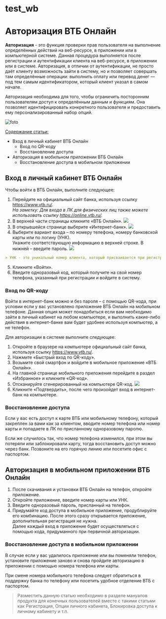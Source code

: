 # test_wb


# Авторизация ВТБ Онлайн

__Авторизация__ - это функция проверки прав пользователя на выполнение определённых действий на веб-ресурсе, в приложении или в компьютерной системе. Данная процедура выполняется после регистрации и аутентификации клиента на веб-ресурсе, в приложении или в системе. Авторизация, в отличии от аутентификации, не просто даёт клиенту возможность зайти в систему, но и позволяет совершать там определённые операции: выполнить оплату или перевод денег — под тем самым идентификатором, который клиент указал в самом начале. 

Авторизация необходима для того, чтобы ограничить посторонним пользователям доступ к определённым данным и функциям. Она позволяет идентифицировать конкретного пользователя и предоставить ему персонализированный набор опций.  

![foto](https://www.vtb.ru/-/media/paris/personal/Online_Services/online-login/Hero_EntranceVTBonline_1x.png)

<u>Содержание статьи:</u>
* Вход в личный кабинет ВТБ Онлайн   
    * Вход по QR-коду
    * Восстановление доступа 
* Авторизация в мобильном приложении ВТБ Онлайн
    * Восстановление доступа в мобильном приложении

## Вход в личный кабинет ВТБ Онлайн

Чтобы войти в ВТБ Онлайн, выполните следующее:

1. Перейдите на официальный сайт банка, используя ссылку https://www.vtb.ru/. <br> *На заметку:
Для входа в ЛК для физических лиц также можете использовать ссылку https://online.vtb.ru/.*
2. В верхней части страницы кликните «ВТБ Онлайн». 
![](https://compfaq.ru/files/resize/2021/07/vtb-online2-650x289.jpg)
3. В открывшейся странице выберите «Интернет-банк».
![](https://compfaq.ru/files/resize/2021/07/vtb-online3-551x428.jpg)
4. Выберите вариант входа – по номеру телефона, номеру банковской карты или по логину (УНК).     
Укажите соответствующую информацию в верхней строке. В нижней – введите пароль.
![](https://compfaq.ru/files/resize/2021/07/vtb-online4-607x599.jpg)
```markdown
> УНК - это уникальный номер клиента, который присваивается при регистрации клиента ВТБ онлайн, его можно найти в договоре.
```
5. Кликните «Войти».
6. Введите одноразовый код, который получите на свой номер телефона, указанный при регистрации и войдите в систему.

### Вход по QR-коду  
Войти в интернет-банк можно и без пароля – с помощью QR-кода, при условии если у вас установлено приложение ВТБ Онлайн на мобильном телефоне. Данная опция может понадобиться если вам необходимо зайти в личный кабинет на любом компьютере, и выполнить какие-либо действия в интернет-банке вам будет удобнее используя компьютер, а не телефон. 

Для авторизации в системе выполните следующее:

1. Откройте в браузере на компьютере официальный сайт банка, используя ссылку https://www.vtb.ru/.
2. Нажмите «Быстрый вход по QR-коду».
3. Возьмите свой смартфон и войдите в мобильное приложение «ВТБ Онлайн».
4. На главной странице мобильного приложения перейдите в раздел «Избранное» и кликните «QR-код».
5. Отсканируйте сгенерированный на компьютере QR-код.
![](https://compfaq.ru/files/resize/2021/07/vtb-online5-504x607.jpg)
6. Кликните «Подтвердить», после чего произойдет вход в интернет-банк на компьютере.


### Восстановление доступа

Если у вас есть доступ к карте ВТБ или мобильному телефону, который закреплен за вами как за клиентом, вводите номер телефона или номер карты и попадаете в ЛК по присланному одноразовому паролю.

Если же случилось так, что номер телефона изменился, при этом вы потеряли или заблокировали карту, тогда восстановить доступ можно через банк. Позвоните на его горячую линию или посетите офис с паспортом.

## Авторизация в мобильном приложении ВТБ Онлайн

1. После скачивания и установки ВТБ Онлайн на телефон, откройте приложение. 
2. Откройте приложение, введите номер карты или УНК.
3. Введите одноразовый пароль, присланный на телефон.
4. Придумайте код доступа в мобильное приложение, продублируйте его комбинацию.
После этого сразу открывается приложение, дополнительная регистрация не нужна.     
Далее каждый вход в приложение будет осуществляться с помощью кода, придуманного при первичной авторизации. 

### Восстановление доступа в мобильном приложении
В случае если у вас удалилось приложение или вы поменяли телефон, установите приложение заново и снова пройдите авторизацию в приложении с помощью номера телефона или карты.

При смене номера мобильного телефона следует обратиться в поддержку банка по телефону или посетить удобное отделение ВТБ с паспортом.



> Разместить данную статью необходимо в разделе мануалов продукта для конечных пользователей вместе с такими статьми как Регистрация, Опции личного кабинета, Блокировка доступа к личному кабинету и т.п.